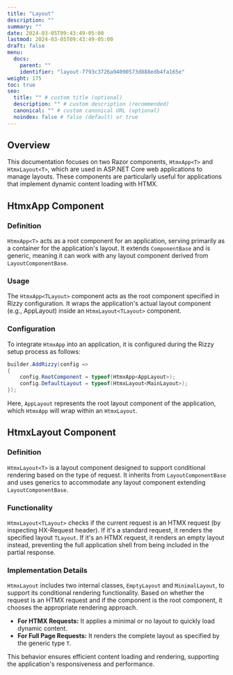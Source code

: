 ```yaml
---
title: "Layout"
description: ""
summary: ""
date: 2024-03-05T09:43:49-05:00
lastmod: 2024-03-05T09:43:49-05:00
draft: false
menu:
  docs:
    parent: ""
    identifier: "layout-7793c3726a94090573d888edb4fa165e"
weight: 175
toc: true
seo:
  title: "" # custom title (optional)
  description: "" # custom description (recommended)
  canonical: "" # custom canonical URL (optional)
  noindex: false # false (default) or true
---
```


## Overview

This documentation focuses on two Razor components, `HtmxApp<T>` and `HtmxLayout<T>`, which are used in ASP.NET Core web applications to manage layouts. These components are particularly useful for applications that implement dynamic content loading with HTMX.

## HtmxApp Component

### Definition

`HtmxApp<T>` acts as a root component for an application, serving primarily as a container for the application's layout. It extends `ComponentBase` and is generic, meaning it can work with any layout component derived from `LayoutComponentBase`.

### Usage

The `HtmxApp<TLayout>` component acts as the root component specified in Rizzy configuration. It wraps the application's actual layout component (e.g., AppLayout) inside an `HtmxLayout<TLayout>` component.

### Configuration

To integrate `HtmxApp` into an application, it is configured during the Rizzy setup process as follows:

```csharp
builder.AddRizzy(config =>
{
    config.RootComponent = typeof(HtmxApp<AppLayout>);
    config.DefaultLayout = typeof(HtmxLayout<MainLayout>);
});
```

Here, `AppLayout` represents the root layout component of the application, which `HtmxApp` will wrap within an `HtmxLayout`.

## HtmxLayout Component

### Definition

`HtmxLayout<T>` is a layout component designed to support conditional rendering based on the type of request. It inherits from `LayoutComponentBase` and uses generics to accommodate any layout component extending `LayoutComponentBase`.

### Functionality

`HtmxLayout<TLayout>` checks if the current request is an HTMX request (by inspecting HX-Request header). If it's a standard request, it renders the specified layout `TLayout`. If it's an HTMX request, it renders an empty layout instead, preventing the full application shell from being included in the partial response.

### Implementation Details

`HtmxLayout` includes two internal classes, `EmptyLayout` and `MinimalLayout`, to support its conditional rendering functionality. Based on whether the request is an HTMX request and if the component is the root component, it chooses the appropriate rendering approach.

- **For HTMX Requests:** It applies a minimal or no layout to quickly load dynamic content.
- **For Full Page Requests:** It renders the complete layout as specified by the generic type `T`.

This behavior ensures efficient content loading and rendering, supporting the application's responsiveness and performance.

